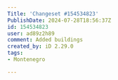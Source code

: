 ```yaml
---
Title: 'Changeset #154534823'
PublishDate: 2024-07-28T18:56:37Z
id: 154534823
user: ad89z2h89
comment: Added buildings
created_by: iD 2.29.0
tags:
- Montenegro

---
```

